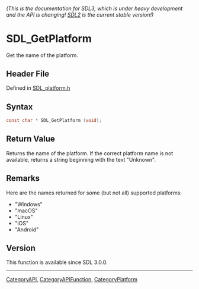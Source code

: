 ###### (This is the documentation for SDL3, which is under heavy development and the API is changing! [SDL2](https://wiki.libsdl.org/SDL2/) is the current stable version!)
# SDL_GetPlatform

Get the name of the platform.

## Header File

Defined in [SDL_platform.h](https://github.com/libsdl-org/SDL/blob/main/include/SDL3/SDL_platform.h)

## Syntax

```c
const char * SDL_GetPlatform (void);

```

## Return Value

Returns the name of the platform. If the correct platform name is not
available, returns a string beginning with the text "Unknown".

## Remarks

Here are the names returned for some (but not all) supported platforms:

- "Windows"
- "macOS"
- "Linux"
- "iOS"
- "Android"

## Version

This function is available since SDL 3.0.0.

----
[CategoryAPI](CategoryAPI), [CategoryAPIFunction](CategoryAPIFunction), [CategoryPlatform](CategoryPlatform)


